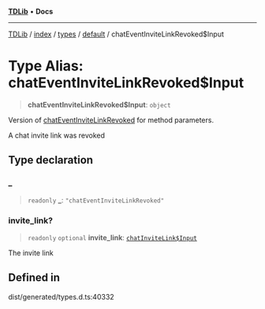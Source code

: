 [**TDLib**](../../../../../../README.md) • **Docs**

***

[TDLib](../../../../../../modules.md) / [index](../../../../../README.md) / [types](../../../README.md) / [default](../README.md) / chatEventInviteLinkRevoked$Input

# Type Alias: chatEventInviteLinkRevoked$Input

> **chatEventInviteLinkRevoked$Input**: `object`

Version of [chatEventInviteLinkRevoked](chatEventInviteLinkRevoked.md) for method parameters.

A chat invite link was revoked

## Type declaration

### \_

> `readonly` **\_**: `"chatEventInviteLinkRevoked"`

### invite\_link?

> `readonly` `optional` **invite\_link**: [`chatInviteLink$Input`](chatInviteLink$Input-1.md)

The invite link

## Defined in

dist/generated/types.d.ts:40332
